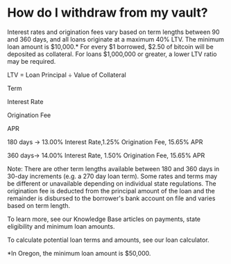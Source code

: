 # How do I withdraw from my vault?

Interest rates and origination fees vary based on term lengths between 90 and 360 days, and all loans originate at a maximum 40% LTV. The minimum loan amount is $10,000.*
For every $1 borrowed, $2.50 of bitcoin will be deposited as collateral. For loans $1,000,000 or greater, a lower LTV ratio may be required.

LTV = Loan Principal ÷ Value of Collateral


Term

Interest Rate

Origination Fee

APR

180 days -> 13.00% Interest Rate,1.25% Origination Fee, 15.65% APR

360 days-> 14.00% Interest Rate, 1.50% Origination Fee, 15.65% APR

 

Note: There are other term lengths available between 180 and 360 days in 30-day increments (e.g. a 270 day loan term). Some rates and terms may be different or unavailable depending on individual state regulations. The origination fee is deducted from the principal amount of the loan and the remainder is disbursed to the borrower's bank account on file and varies based on term length.

To learn more, see our Knowledge Base articles on payments, state eligibility and minimum loan amounts.

To calculate potential loan terms and amounts, see our loan calculator.

 

*In Oregon, the minimum loan amount is $50,000.
